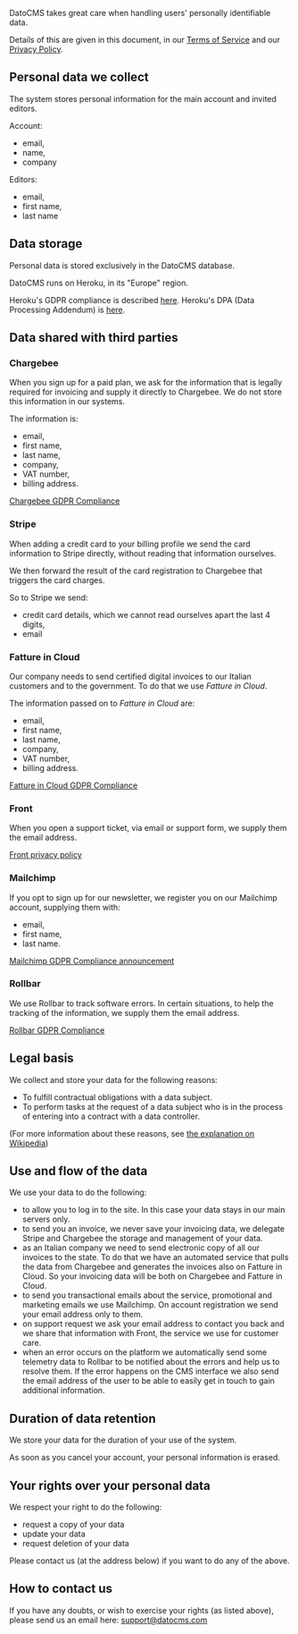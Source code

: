 DatoCMS takes great care when handling users' personally identifiable data.

Details of this are given in this document,
in our [Terms of Service][datocms-terms-of-service]
and our [Privacy Policy][datocms-privacy-policy].

[datocms-terms-of-service]: https://www.datocms.com/legal/terms/
[datocms-privacy-policy]: https://www.iubenda.com/privacy-policy/64648824/full-legal

## Personal data we collect

The system stores personal information for the main account and invited editors.

Account:

* email,
* name,
* company

Editors:

* email,
* first name,
* last name

## Data storage

Personal data is stored exclusively in the DatoCMS database.

DatoCMS runs on Heroku, in its "Europe" region.

Heroku's GDPR compliance is described [here][heroku-gdpr-compliance].
Heroku's DPA (Data Processing Addendum) is [here][heroku-dpa].

[heroku-gdpr-compliance]: https://devcenter.heroku.com/articles/gdpr
[heroku-dpa]: https://www.salesforce.com/content/dam/web/en_us/www/documents/legal/Agreements/data-processing-addendum.pdf

## Data shared with third parties

### Chargebee

When you sign up for a paid plan, we ask for the information that is legally
required for invoicing and supply it directly to Chargebee. We do not store
this information in our systems.

The information is:

* email,
* first name,
* last name,
* company,
* VAT number,
* billing address.

[Chargebee GDPR Compliance](https://www.chargebee.com/security/gdpr/)

### Stripe

When adding a credit card to your billing profile we send the card information to Stripe directly, without reading that information ourselves.

We then forward the result of the card registration to Chargebee that triggers the card charges.

So to Stripe we send:

* credit card details, which we cannot read ourselves apart the last 4 digits,
* email

### Fatture in Cloud

Our company needs to send certified digital invoices to our Italian customers and to
the government. To do that we use _Fatture in Cloud_.

The information passed on to _Fatture in Cloud_ are:

* email,
* first name,
* last name,
* company,
* VAT number,
* billing address.

[Fatture in Cloud GDPR Compliance](https://www.fattureincloud.it/gdpr/)

### Front

When you open a support ticket, via email or support form, we supply them the email address.

[Front privacy policy](https://frontapp.com/privacy-policy)

### Mailchimp

If you opt to sign up for our newsletter, we register you on our Mailchimp
account, supplying them with:

* email,
* first name,
* last name.

[Mailchimp GDPR Compliance announcement](https://mailchimp.com/help/about-the-general-data-protection-regulation/)

### Rollbar

We use Rollbar to track software errors. In certain situations, to help the tracking of the information, we supply them the email address.

[Rollbar GDPR Compliance](https://rollbar.com/compliance/gdpr/)

## Legal basis

We collect and store your data for the following reasons:

* To fulfill contractual obligations with a data subject.
* To perform tasks at the request of a data subject who is in the process of
  entering into a contract with a data controller.

(For more information about these reasons, see [the explanation on Wikipedia][wikipedia-gdpr-lawful-basis])

[wikipedia-gdpr-lawful-basis]: https://en.wikipedia.org/wiki/General_Data_Protection_Regulation#Lawful_basis_for_processing

## Use and flow of the data

We use your data to do the following:

* to allow you to log in to the site. In this case your data stays in our main servers only.
* to send you an invoice, we never save your invoicing data, we delegate Stripe and Chargebee the storage and management of your data.
* as an Italian company we need to send electronic copy of all our invoices to the state. To do that we have an automated service that pulls the data from Chargebee and generates the invoices also on Fatture in Cloud. So your invoicing data will be both on Chargebee and Fatture in Cloud.
* to send you transactional emails about the service, promotional and marketing emails we use Mailchimp. On account registration we send your email address only to them.
* on support request we ask your email address to contact you back and we share that information with Front, the service we use for customer care.
* when an error occurs on the platform we automatically send some telemetry data to Rollbar to be notified about the errors and help us to resolve them. If the error happens on the CMS interface we also send the email address of the user to be able to easily get in touch to gain additional information.

## Duration of data retention

We store your data for the duration of your use of the system.

As soon as you cancel your account, your personal information is erased.

## Your rights over your personal data

We respect your right to do the following:

* request a copy of your data
* update your data
* request deletion of your data

Please contact us (at the address below) if you want to do any of the above.

## How to contact us

If you have any doubts, or wish to exercise your rights (as listed above),
please send us an email here: [support@datocms.com](support@datocms.com)
